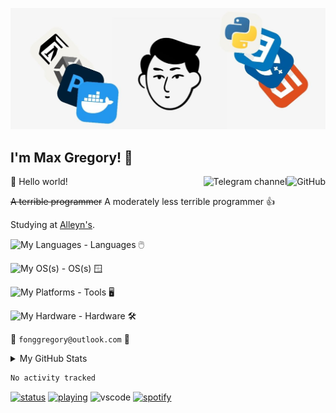 ![banner](Banner2.jpg)

## I'm Max Gregory! :wave:

<a href="https://github.com/ChungZH"><img align="right" alt="GitHub" src="https://img.shields.io/badge/dynamic/json?logo=github&label=GitHub+Followers&labelColor=282c34&color=181717&query=%24.data.totalSubs&url=https%3A%2F%2Fapi.spencerwoo.com%2Fsubstats%2F%3Fsource%3Dgithub%26queryKey%3DChungZH&longCache=true"/></a>

<a href="https://t.me/skyporker_channel"><img align="right" alt="Telegram channel" src="https://img.shields.io/badge/dynamic/json?logo=telegram&label=%40skyporker_channel&labelColor=282c34&suffix=+members&color=2CA5E0&query=%24.data.totalSubs&url=https%3A%2F%2Fapi.spencerwoo.com%2Fsubstats%2F%3Fsource%3Dtelegram%26queryKey%3Dskyporker_channel&longCache=true"/></a>

🎊 Hello world!

~~A terrible programmer~~ A moderately less terrible programmer 👍

Studying at [Alleyn's](https://alleyns.com).

![My Languages](https://skillicons.dev/icons?i=cpp,css,html,py) - Languages :computer_mouse:

![My OS(s)](https://skillicons.dev/icons?i=windows,arch) - OS(s) :window:

![My Platforms](https://skillicons.dev/icons?i=blender,docker,unity,unreal,ai,ps,notion) - Tools :desktop_computer:

![My Hardware](https://skillicons.dev/icons?i=arduino,raspberrypi) - Hardware :hammer_and_wrench:

:email: `fonggregory@outlook.com` :email:

<details>

<summary>My GitHub Stats</summary>

![Max's github stats](https://github-readme-stats.vercel.app/api?username=Max-CF-Gregory&theme=vue&show_icons=true)

</details>

<!--START_SECTION:waka-->

```txt
No activity tracked
```

<!--END_SECTION:waka-->

[![status](https://api.statusbadges.me/badge/status/801445833047277628?simple=true)](https://discord.com/users/801445833047277628)
[![playing](https://api.statusbadges.me/badge/playing/801445833047277628)](https://steamcommunity.com/id/MCFG/)
![vscode](https://api.statusbadges.me/badge/vscode/801445833047277628)
[![spotify](https://api.statusbadges.me/badge/spotify/801445833047277628)](https://api.statusbadges.me/openspotify/801445833047277628)
